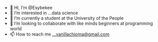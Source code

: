 - 👋 Hi, I’m @Esybekee
- 👀 I’m interested in ...data science 
- 🌱 I’m currently a student at the University of the People 
- 💞️ I’m looking to collaborate with like minds beginners at programming world
- 📫 How to reach me ...vanillachioma@gmail.com 

<!---
Esybekee/Esybekee is a ✨ special ✨ repository because its `README.md` (this file) appears on your GitHub profile.
You can click the Preview link to take a look at your changes.
--->
